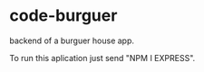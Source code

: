 # code-burguer
 backend of a burguer house app.

 To run this aplication just send "NPM I EXPRESS".


